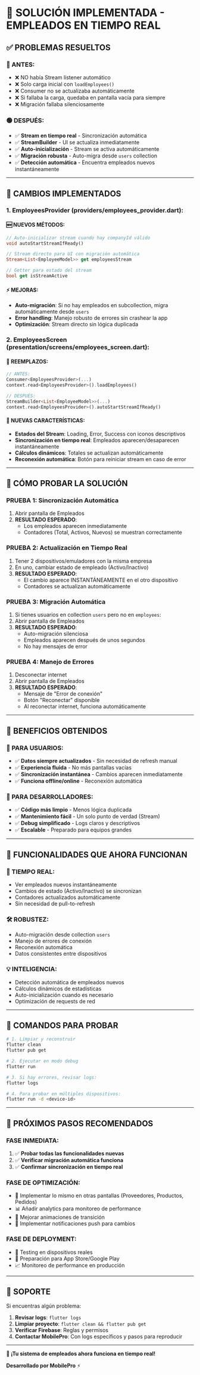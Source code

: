 # 🚀 SOLUCIÓN IMPLEMENTADA - EMPLEADOS EN TIEMPO REAL

## ✅ PROBLEMAS RESUELTOS

### 🔴 ANTES:
- ❌ NO había Stream listener automático
- ❌ Solo carga inicial con `loadEmployees()`
- ❌ Consumer no se actualizaba automáticamente
- ❌ Si fallaba la carga, quedaba en pantalla vacía para siempre
- ❌ Migración fallaba silenciosamente

### 🟢 DESPUÉS:
- ✅ **Stream en tiempo real** - Sincronización automática
- ✅ **StreamBuilder** - UI se actualiza inmediatamente
- ✅ **Auto-inicialización** - Stream se activa automáticamente
- ✅ **Migración robusta** - Auto-migra desde `users` collection
- ✅ **Detección automática** - Encuentra empleados nuevos instantáneamente

---

## 🔧 CAMBIOS IMPLEMENTADOS

### **1. EmployeesProvider (providers/employees_provider.dart):**

#### 🆕 NUEVOS MÉTODOS:
```dart
// Auto-inicializar stream cuando hay companyId válido
void autoStartStreamIfReady()

// Stream directo para UI con migración automática
Stream<List<EmployeeModel>> get employeesStream

// Getter para estado del stream
bool get isStreamActive
```

#### ⚡ MEJORAS:
- **Auto-migración**: Si no hay empleados en subcollection, migra automáticamente desde `users`
- **Error handling**: Manejo robusto de errores sin crashear la app
- **Optimización**: Stream directo sin lógica duplicada

### **2. EmployeesScreen (presentation/screens/employees_screen.dart):**

#### 🔄 REEMPLAZOS:
```dart
// ANTES:
Consumer<EmployeesProvider>(...)
context.read<EmployeesProvider>().loadEmployees()

// DESPUÉS:
StreamBuilder<List<EmployeeModel>>(...)
context.read<EmployeesProvider>().autoStartStreamIfReady()
```

#### 🎨 NUEVAS CARACTERÍSTICAS:
- **Estados del Stream**: Loading, Error, Success con iconos descriptivos
- **Sincronización en tiempo real**: Empleados aparecen/desaparecen instantáneamente
- **Cálculos dinámicos**: Totales se actualizan automáticamente
- **Reconexión automática**: Botón para reiniciar stream en caso de error

---

## 🧪 CÓMO PROBAR LA SOLUCIÓN

### **PRUEBA 1: Sincronización Automática**
1. Abrir pantalla de Empleados
2. **RESULTADO ESPERADO**: 
   - Los empleados aparecen inmediatamente
   - Contadores (Total, Activos, Nuevos) se muestran correctamente

### **PRUEBA 2: Actualización en Tiempo Real**
1. Tener 2 dispositivos/emuladores con la misma empresa
2. En uno, cambiar estado de empleado (Activo/Inactivo)
3. **RESULTADO ESPERADO**: 
   - El cambio aparece INSTANTÁNEAMENTE en el otro dispositivo
   - Contadores se actualizan automáticamente

### **PRUEBA 3: Migración Automática**
1. Si tienes usuarios en collection `users` pero no en `employees`:
2. Abrir pantalla de Empleados
3. **RESULTADO ESPERADO**:
   - Auto-migración silenciosa
   - Empleados aparecen después de unos segundos
   - No hay mensajes de error

### **PRUEBA 4: Manejo de Errores**
1. Desconectar internet
2. Abrir pantalla de Empleados
3. **RESULTADO ESPERADO**:
   - Mensaje de "Error de conexión"
   - Botón "Reconectar" disponible
   - Al reconectar internet, funciona automáticamente

---

## 🎯 BENEFICIOS OBTENIDOS

### **👥 PARA USUARIOS:**
- ✅ **Datos siempre actualizados** - Sin necesidad de refresh manual
- ✅ **Experiencia fluida** - No más pantallas vacías
- ✅ **Sincronización instantánea** - Cambios aparecen inmediatamente
- ✅ **Funciona offline/online** - Reconexión automática

### **🔧 PARA DESARROLLADORES:**
- ✅ **Código más limpio** - Menos lógica duplicada
- ✅ **Mantenimiento fácil** - Un solo punto de verdad (Stream)
- ✅ **Debug simplificado** - Logs claros y descriptivos
- ✅ **Escalable** - Preparado para equipos grandes

---

## 📱 FUNCIONALIDADES QUE AHORA FUNCIONAN

### **🔄 TIEMPO REAL:**
- Ver empleados nuevos instantáneamente
- Cambios de estado (Activo/Inactivo) se sincronizan
- Contadores actualizados automáticamente
- Sin necesidad de pull-to-refresh

### **🛠️ ROBUSTEZ:**
- Auto-migración desde collection `users`
- Manejo de errores de conexión
- Reconexión automática
- Datos consistentes entre dispositivos

### **💡 INTELIGENCIA:**
- Detección automática de empleados nuevos
- Cálculos dinámicos de estadísticas
- Auto-inicialización cuando es necesario
- Optimización de requests de red

---

## 🚨 COMANDOS PARA PROBAR

```bash
# 1. Limpiar y reconstruir
flutter clean
flutter pub get

# 2. Ejecutar en modo debug
flutter run

# 3. Si hay errores, revisar logs:
flutter logs

# 4. Para probar en múltiples dispositivos:
flutter run -d <device-id>
```

---

## 🔮 PRÓXIMOS PASOS RECOMENDADOS

### **FASE INMEDIATA:**
1. ✅ **Probar todas las funcionalidades nuevas**
2. ✅ **Verificar migración automática funciona**
3. ✅ **Confirmar sincronización en tiempo real**

### **FASE DE OPTIMIZACIÓN:**
- 🔄 Implementar lo mismo en otras pantallas (Proveedores, Productos, Pedidos)
- 📊 Añadir analytics para monitoreo de performance
- 🎨 Mejorar animaciones de transición
- 🔔 Implementar notificaciones push para cambios

### **FASE DE DEPLOYMENT:**
- 📱 Testing en dispositivos reales
- 🏪 Preparación para App Store/Google Play
- 📈 Monitoreo de performance en producción

---

## 💬 SOPORTE

Si encuentras algún problema:

1. **Revisar logs**: `flutter logs`
2. **Limpiar proyecto**: `flutter clean && flutter pub get`
3. **Verificar Firebase**: Reglas y permisos
4. **Contactar MobilePro**: Con logs específicos y pasos para reproducir

---

**🎉 ¡Tu sistema de empleados ahora funciona en tiempo real!**

**Desarrollado por MobilePro** ⚡
